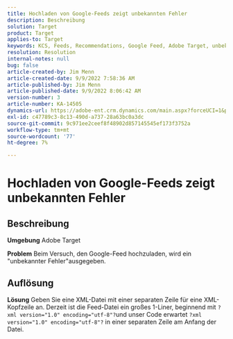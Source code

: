 ```yaml
---
title: Hochladen von Google-Feeds zeigt unbekannten Fehler
description: Beschreibung
solution: Target
product: Target
applies-to: Target
keywords: KCS, Feeds, Recommendations, Google Feed, Adobe Target, unbekannter Fehler
resolution: Resolution
internal-notes: null
bug: false
article-created-by: Jim Menn
article-created-date: 9/9/2022 7:58:36 AM
article-published-by: Jim Menn
article-published-date: 9/9/2022 8:06:42 AM
version-number: 3
article-number: KA-14505
dynamics-url: https://adobe-ent.crm.dynamics.com/main.aspx?forceUCI=1&pagetype=entityrecord&etn=knowledgearticle&id=c9c8642f-1530-ed11-9db1-0022480866ad
exl-id: c47789c3-8c13-490d-a737-28a63bc0a3dc
source-git-commit: 9c971ee2ceef8f48902d857145545ef173f3752a
workflow-type: tm+mt
source-wordcount: '77'
ht-degree: 7%

---
```


# Hochladen von Google-Feeds zeigt unbekannten Fehler

## Beschreibung


<b>Umgebung</b>
Adobe Target

<b>Problem</b>
Beim Versuch, den Google-Feed hochzuladen, wird ein &quot;unbekannter Fehler&quot;ausgegeben.


## Auflösung


<b>Lösung</b>
Geben Sie eine XML-Datei mit einer separaten Zeile für eine XML-Kopfzeile an.
Derzeit ist die Feed-Datei ein großes 1-Liner, beginnend mit `?xml version="1.0" encoding="utf-8"?`und unser Code erwartet `?xml version="1.0" encoding="utf-8"?` in einer separaten Zeile am Anfang der Datei.
